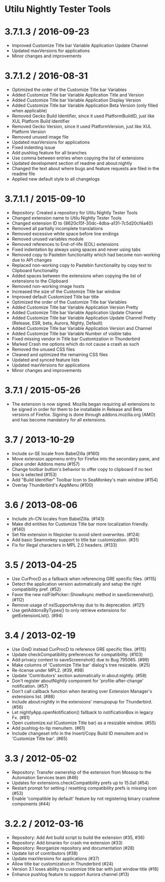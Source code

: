 # Utilu Nightly Tester Tools

3.7.1.3 / 2016-09-23
====================

 * Improved Customize Title bar Variable Application Update Channel
 * Updated maxVersions for applications
 * Minor changes and improvements

3.7.1.2 / 2016-08-31
====================

 * Optimized the order of the Customize Title bar Variables
 * Added Customize Title bar Variable Application Title and Version
 * Added Customize Title bar Variable Application Display Version
 * Added Customize Title bar Variable Application Beta Version (only filled when applicable)
 * Removed Gecko Build Identifier, since it used PlatformBuildID, just like XUL Platform Build Identifier
 * Removed Gecko Version, since it used PlatformVersion, just like XUL Platform Version
 * Removed unused image file
 * Updated maxVersions for applications
 * Fixed indenting issue
 * Add pushlog feature for all branches
 * Use comma between entries when copying the list of extensions
 * Updated development section of readme and about:nightly
 * Changed the text about where bugs and feature requests are filed in the readme file
 * Applied new default style to all changelogs

3.7.1.1 / 2015-09-10
====================

 * Repository: Created a repository for Utilu Nightly Tester Tools
 * Changed extension name to Utilu Nightly Tester Tools
 * Changed extension ID to {8620c15f-30dc-4dba-a131-7c5d20cf4a40}
 * Removed all partially incomplete translations
 * Removed excessive white space before line endings
 * Removed unused variables module
 * Removed references to End-of-life (EOL) extensions
 * Fixed indentation by always using spaces and never using tabs
 * Removed copy to Pastebin functionality which had become non-working due to API changes
 * Replaced non-working copy to Pastebin functionality by copy text to Clipboard functionality
 * Added spaces between the extensions when copying the list of extensions to the Clipboard
 * Removed non-working image hosts
 * Increased the size of the Customize Title bar window
 * Improved default Customized Title bar title
 * Optimized the order of the Customize Title bar Variables
 * Added Customize Title bar Variable Application Version Pretty
 * Added Customize Title bar Variable Application Update Channel
 * Added Customize Title bar Variable Application Update Channel Pretty (Release, ESR, beta, Aurora, Nighty, Default)
 * Added Customize Title bar Variable Application Version and Channel
 * Added Customize Title bar Variable Number of visible tabs
 * Fixed missing vendor in Title bar Customization in Thunderbird
 * Marked Crash me options which do not cause a crash as such
 * Removed the unused CSS files
 * Cleaned and optimized the remaining CSS files
 * Updated and synced feature lists
 * Updated maxVersions for applications
 * Minor changes and improvements

3.7.1 / 2015-05-26
====================

 * The extension is now signed. Mozilla began requiring all extensions to be signed in order for them to be installable in Release and Beta versions of Firefox. Signing is done through addons.mozilla.org (AMO) and has become mandatory for all extensions.

3.7 / 2013-10-29
====================

 * Include sv-SE locale from BabelZilla (#160)
 * Move extension appmenu entry for Firefox into the secondary pane, and place under Addons menu (#157)
 * Change toolbar button's behavior to offer copy to clipboard if no text box is selected (#153)
 * Add "Build Identifier" Toolbar Icon to SeaMonkey's main window (#154)
 * Overlay Thunderbird's AppMenu (#100)

3.6 / 2013-08-06
====================

 * Include zh-CN locales from BabelZilla. (#143)
 * Make dtd entities for Customize Title bar more localization friendly. (#140)
 * Set file extension in filepicker to avoid silent overwrites. (#124)
 * Add basic Seamonkey support to title bar customization. (#31)
 * Fix for illegal characters in MPL 2.0 headers. (#133)

3.5 / 2013-04-25
====================

 * Use CurProcD as a fallback when referencing GRE specific files. (#115)
 * Detect the application version automatically and setup the right compatibility pref. (#52)
 * Favor the new nsIFilePicker::ShowAsync method in saveScreenshot(). (#112)
 * Remove usage of nsISupportsArray due to its deprecation. (#121)
 * Use getAddonsByTypes() to only retrieve extensions for getExtensionList(). (#94)

3.4 / 2013-02-19
====================

 * Use GreD instead CurProcD to reference GRE specific files. (#115)
 * Update checkCompatibility preferences for compatibility. (#103)
 * Add privacy context to saveScreenshot() due to Bug 795065. (#99)
 * Make columns of 'Customize Title bar' dialog's tree resizable. (#25)
 * Re-license under MPL2. (#39, #98)
 * Update 'Contributors' section automatically in about:nightly. (#58)
 * Don't register aboutNightly component for 'profile-after-change' notification. (#57)
 * Don't call callback function when iterating over Extension Manager's extensions list. (#88)
 * Include about:nightly in the extensions' menupopup for Thunderbird. (#56)
 * Let nightlyApp.openNotification() fallback to notificationBox in legacy Fx. (#81)
 * Open customize.xul (Customize Title bar) as a resizable window. (#55)
 * Add pushlog-to-tip menuitem. (#61)
 * Include changeset info in the Insert/Copy Build ID menuitem and in 'Customize Title bar'. (#65)

3.3 / 2012-05-02
====================

 * Repository: Transfer ownership of the extension from Mossop to the Automation Services team (#46)
 * Updates for extensions.checkCompatibility prefs up to 15.0a1 (#54)
 * Restart prompt for setting / resetting compatibility prefs is missing icon (#53)
 * Enable 'compatible by default' feature by not registering binary crashme components (#44)

3.2.2 / 2012-03-16
====================

 * Repository: Add Ant build script to build the extension (#35, #36)
 * Repository: Add binaries for crash me extension (#33)
 * Repository: Reorganize repository and documentation (#28)
 * Update list of contributors (#38)
 * Update maxVersions for applications (#37)
 * Allow title bar customization in Thunderbird (#24)
 * Version 3.1 loses ability to customize title bar with just window title (#18)
 * Enhance pushlog feature to support Aurora channel (#13)
